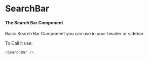 # SearchBar

<!-- STORY -->

#### The Search Bar Component

Basic Search Bar Component you can use in your header or sidebar.

To Call it use:

```js
<SearchBar />
```
